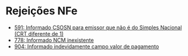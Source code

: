 # Rejeições NFe

- [591: Informado CSOSN para emissor que não é do Simples Nacional (CRT diferente de 1)](/faq/rejeicao591.md)
- [778: Informado NCM inexistente](/faq/rejeicao778.md)
- [904: Informado indevidamente campo valor de pagamento](/faq/rejeicao904.md)
